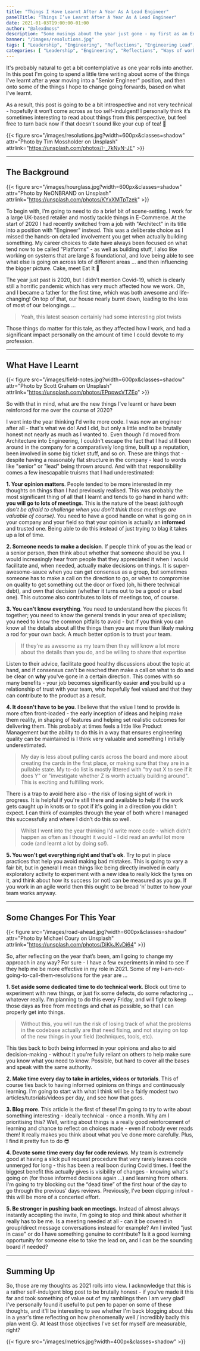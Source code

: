 ```yaml
---
title: "Things I Have Learnt After A Year As A Lead Engineer"
panelTitle: "Things I’ve Learnt After A Year As A Lead Engineer"
date: 2021-01-03T19:00:00-01:00
author: "@alexdmoss"
description: "Some musings about the year just gone - my first as an Engineering Lead - and some of the things I'm going to try differently going forwards"
banner: "/images/resolutions.jpg"
tags: [ "Leadership", "Engineering", "Reflections", "Engineering Lead", "Tech Lead", "Ways of working" ]
categories: [ "Leadership", "Engineering", "Reflections", "Ways of working" ]
---
```


It's probably natural to get a bit contemplative as one year rolls into another. In this post I'm going to spend a little time writing about some of the things I've learnt after a year moving into a "Senior Engineer" position, and then onto some of the things I hope to change going forwards, based on what I've learnt.

As a result, this post is going to be a bit introspective and not very technical - hopefully it won’t come across as too self-indulgent! I personally think it’s sometimes interesting to read about things from this perspective, but feel free to turn back now if that doesn't sound like your cup of tea! :tea:

{{< figure src="/images/resolutions.jpg?width=600px&classes=shadow" attr="Photo by Tim Mossholder on Unsplash" attrlink="https://unsplash.com/photos/I-_7kNyN-JE" >}}

---

## The Background

{{< figure src="/images/hourglass.jpg?width=600px&classes=shadow" attr="Photo by NeONBRAND on Unsplash" attrlink="https://unsplash.com/photos/KYxXMTpTzek" >}}

To begin with, I’m going to need to do a brief bit of scene-setting. I work for a large UK-based retailer and mostly tackle things in E-Commerce. At the start of 2020 I had recently switched from a job with "Architect" in its title into a position with "Engineer" instead. This was a deliberate choice as I missed the hands-on detailed involvement you get when actually building something. My career choices to date have always been focused on what tend now to be called "Platforms" - as well as building stuff, I also like working on systems that are large & foundational, and love being able to see what else is going on across lots of different areas ... and then influencing the bigger picture. Cake, meet Eat It :cake:

The year just past is 2020, but I didn't mention Covid-19, which is clearly still a horrific pandemic which has very much affected how we work. Oh, and I became a father for the first time, which was both awesome and life-changing! On top of that, our house nearly burnt down, leading to the loss of most of our belongings …

> Yeah, this latest season certainly had some interesting plot twists

Those things do matter for this tale, as they affected how I work, and had a significant impact personally on the amount of time I could devote to my profession.

---

## What Have I Learnt

{{< figure src="/images/field-notes.jpg?width=600px&classes=shadow" attr="Photo by Scott Graham on Unsplash" attrlink="https://unsplash.com/photos/EPppwcVTZEo" >}}

So with that in mind, what are the new things I've learnt or have been reinforced for me over the course of 2020?

I went into the year thinking I'd write more code. I was now an engineer after all - that's what we do! And I did, but only a little and to be brutally honest not nearly as much as I wanted to. Even though I'd moved from Architecture into Engineering, I couldn't escape the fact that I had still been around in the company for a comparatively long time, built up a reputation, been involved in some big ticket stuff, and so on. These are things that - despite having a reasonably flat structure in the company - lead to words like "senior" or "lead" being thrown around. And with that responsibility comes a few inescapable truisms that I had underestimated:

**1. Your opinion matters**. People tended to be more interested in my thoughts on things than I had previously realised. This was probably the most significant thing of all that I learnt and tends to go hand in hand with: **you will go to lots of meetings**. This is the nature of the beast _(although don't be afraid to challenge when you don't think those meetings are valuable of course)_. You need to have a good handle on what is going on in your company and your field so that your opinion is actually an **informed** and trusted one. Being able to do this instead of just trying to blag it takes up a lot of time.

**2. Someone needs to make a decision**. If people think of you as the lead or a senior person, then think about whether that someone should be you. I would increasingly hear from people that they appreciated it when I would facilitate and, when needed, actually make decisions on things. It is super-awesome-sauce when you can get consensus as a group, but sometimes someone has to make a call on the direction to go, or when to compromise on quality to get something out the door or fixed (oh, hi there technical debt), and own that decision (whether it turns out to be a good or a bad one). This outcome also contributes to lots of meetings too, of course.

**3. You can't know everything**. You need to understand how the pieces fit together; you need to know the general trends in your area of specialism; you need to know the common pitfalls to avoid - but if you think you can know all the details about all the things then you are more than likely making a rod for your own back. A much better option is to trust your team.

> If they're as awesome as my team then they will know a lot more about the details than you do, and be willing to share that expertise

Listen to their advice, facilitate good healthy discussions about the topic at hand, and if consensus can't be reached then make a call on what to do and be clear on **why** you've gone in a certain direction. This comes with so many benefits - your job becomes significantly easier **and** you build up a relationship of trust with your team, who hopefully feel valued and that they can contribute to the product as a result.

**4. It doesn't have to be you**. I believe that the value I tend to provide is more often front-loaded - the early inception of ideas and helping make them reality, in shaping of features and helping set realistic outcomes for delivering them. This probably at times feels a little like Product Management but the ability to do this in a way that ensures engineering quality can be maintained is I think very valuable and something I initially underestimated.

> My day is less about pulling cards across the board and more about creating the cards in the first place, or making sure that they are in a pullable state. My to-do list is mostly littered with "try out X to see if it does Y" or "investigate whether Z is worth actually building around". This is exciting and fulfilling work.

There is a trap to avoid here also - the risk of losing sight of work in progress. It is helpful if you're still there and available to help if the work gets caught up in knots or to spot if it's going in a direction you didn't expect. I can think of examples through the year of both where I managed this successfully and where I didn’t do this so well.

> Whilst I went into the year thinking I'd write more code - which didn't happen as often as I thought it would - I did read an awful lot more code (and learnt a lot by doing so!).

**5. You won't get everything right and that's ok**. Try to put in place practices that help you avoid making bad mistakes. This is going to vary a fair bit, but in general I mean things like being directly involved in early exploratory activity to experiment with a new idea to really kick the tyres on it, and think about how its success (or not) can be measured as you go. If you work in an agile world then this ought to be bread ‘n’ butter to how your team works anyway.

---

## Some Changes For This Year

{{< figure src="/images/road-ahead.jpg?width=600px&classes=shadow" attr="Photo by Michael Coury on Unsplash" attrlink="https://unsplash.com/photos/DiKkJKvDi64" >}}

So, after reflecting on the year that’s been, am I going to change my approach in any way? For sure - I have a few experiments in mind to see if they help me be more effective in my role in 2021. Some of my I-am-not-going-to-call-them-resolutions for the year are ...

**1. Set aside some dedicated time to do technical work**. Block out time to experiment with new things, or just fix some defects, do some refactoring ... whatever really. I'm planning to do this every Friday, and will fight to keep those days as free from meetings and chat as possible, so that I can properly get into things.

> Without this, you will run the risk of losing track of what the problems in the codebase actually are that need fixing, and not staying on top of the new things in your field (techniques, tools, etc).

This ties back to both being informed in your opinions and also to aid decision-making - without it you're fully reliant on others to help make sure you know what you need to know. Possible, but hard to cover all the bases and speak with the same authority.

**2. Make time every day to take in articles, videos or tutorials**. This of course ties back to having informed opinions on things and continuously learning. I'm going to start with what I think will be a fairly modest two articles/tutorials/videos per day, and see how that goes.

**3. Blog more**. This article is the first of these! I'm going to try to write about something interesting - ideally technical - once a month. Why am I prioritising this? Well, writing about things is a really good reinforcement of learning and chance to reflect on choices made - even if nobody ever reads them! It really makes you think about what you’ve done more carefully. Plus, I find it pretty fun to do :sunglasses:

**4. Devote some time every day for code reviews**. My team is extremely good at having a slick pull request procedure that very rarely leaves code unmerged for long - this has been a real boon during Covid times. I feel the biggest benefit this actually gives is visibility of changes - knowing what's going on (for those informed decisions again ...) and learning from others. I'm going to try blocking out the “dead time” of the first hour of the day to go through the previous' days reviews. Previously, I've been dipping in/out - this will be more of a concerted effort.

**5. Be stronger in pushing back on meetings**. Instead of almost always instantly accepting the invite, I’m going to stop and think about whether it really has to be me. Is a meeting needed at all - can it be covered in group/direct message conversations instead for example? Am I invited "just in case" or do I have something genuine to contribute? Is it a good learning opportunity for someone else to take the lead on, and I can be the sounding board if needed?

---

## Summing Up

So, those are my thoughts as 2021 rolls into view. I acknowledge that this is a rather self-indulgent blog post to be brutally honest - if you've made it this far and took something of value out of my ramblings then I am very glad! I've personally found it useful to put pen to paper on some of these thoughts, and it'll be interesting to see whether I'm back blogging about this in a year's time reflecting on how phenomenally well / incredibly badly this plan went :smirk:. At least those objectives I've set for myself are measurable, right?

{{< figure src="/images/metrics.jpg?width=400px&classes=shadow" >}}
